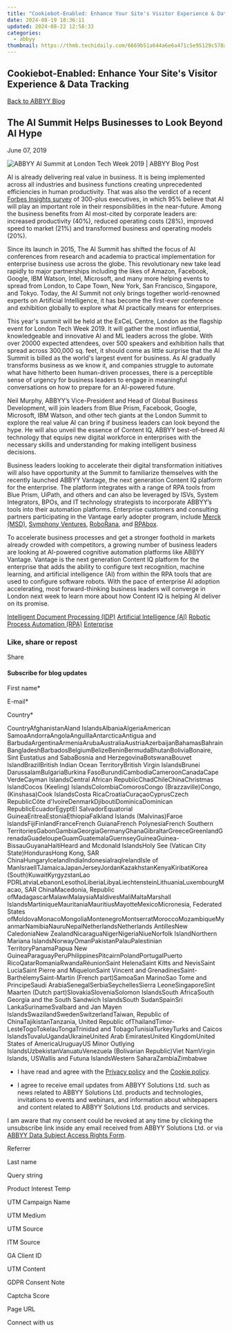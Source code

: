```yaml
---
title: "Cookiebot-Enabled: Enhance Your Site's Visitor Experience & Data Tracking"
date: 2024-08-19 18:36:11
updated: 2024-08-22 12:58:33
categories:
  - abbyy
thumbnail: https://thmb.techidaily.com/6669b51a644a6e6a471c5e95129c578aa098ea11ffbe838822c268118ff95e70.jpg
---
```


## Cookiebot-Enabled: Enhance Your Site's Visitor Experience & Data Tracking

[Back to ABBYY Blog](https://tools.techidaily.com/abbyy/products/)

## The AI Summit Helps Businesses to Look Beyond AI Hype

June 07, 2019

![ABBYY AI Summit at London Tech Week 2019 | ABBYY Blog Post](https://static5.abbyy.com/abbyycommedia/25363/10644_smm_blog_the-ai-summit-helps-businesses-to-look-beyond-ai-hype_blog.png) 

AI is already delivering real value in business. It is being implemented across all industries and business functions creating unprecedented efficiencies in human productivity. That was also the verdict of a recent [Forbes Insights survey](https://www.forbes.com/insights-intelai/ai-issue-1/) of 300-plus executives, in which 95% believe that AI will play an important role in their responsibilities in the near-future. Among the business benefits from AI most-cited by corporate leaders are: increased productivity (40%), reduced operating costs (28%), improved speed to market (21%) and transformed business and operating models (20%).

Since its launch in 2015, The AI Summit has shifted the focus of AI conferences from research and academia to practical implementation for enterprise business use across the globe. This revolutionary new take lead rapidly to major partnerships including the likes of Amazon, Facebook, Google, IBM Watson, Intel, Microsoft, and many more helping events to spread from London, to Cape Town, New York, San Francisco, Singapore, and Tokyo. Today, the AI Summit not only brings together world-renowned experts on Artificial Intelligence, it has become the first-ever conference and exhibition globally to explore what AI practically means for enterprises.

This year's summit will be held at the ExCeL Centre, London as the flagship event for London Tech Week 2019\. It will gather the most influential, knowledgeable and innovative AI and ML leaders across the globe. With over 20000 expected attendees, over 500 speakers and exhibition halls that spread across 300,000 sq. feet, it should come as little surprise that the AI Summit is billed as the world's largest event for business. As AI gradually transforms business as we know it, and companies struggle to automate what have hitherto been human-driven processes, there is a perceptible sense of urgency for business leaders to engage in meaningful conversations on how to prepare for an AI-powered future.

Neil Murphy, ABBYY’s Vice-President and Head of Global Business Development, will join leaders from Blue Prism, Facebook, Google, Microsoft, IBM Watson, and other tech giants at the London Summit to explore the real value AI can bring if business leaders can look beyond the hype. He will also unveil the essence of Content IQ, ABBYY best-of-breed AI technology that equips new digital workforce in enterprises with the necessary skills and understanding for making intelligent business decisions.

Business leaders looking to accelerate their digital transformation initiatives will also have opportunity at the Summit to familiarize themselves with the recently launched ABBYY Vantage, the next generation Content IQ platform for the enterprise. The platform integrates with a range of RPA tools from Blue Prism, UiPath, and others and can also be leveraged by ISVs, System Integrators, BPOs, and IT technology strategists to incorporate ABBYY’s tools into their automation platforms. Enterprise customers and consulting partners participating in the Vantage early adopter program, include [Merck (MSD)](https://www.merck.com/), [Symphony Ventures](https://www.symphonyhq.com/), [RoboRana](https://roborana.be/), and [RPAbox](https://www.rpabox.com/). 

To accelerate business processes and get a stronger foothold in markets already crowded with competitors, a growing number of business leaders are looking at AI-powered cognitive automation platforms like ABBYY Vantage. Vantage is the next generation Content IQ platform for the enterprise that adds the ability to configure text recognition, machine learning, and artificial intelligence (AI) from within the RPA tools that are used to configure software robots. With the pace of enterprise AI adoption accelerating, most forward-thinking business leaders will converge in London next week to learn more about how Content IQ is helping AI deliver on its promise.

[Intelligent Document Processing (IDP)](https://www.abbyy.com/blog/intelligent-document-processing-idp/ "Intelligent Document Processing (IDP)") [Artificial Intelligence (AI)](https://www.abbyy.com/blog/artificial-intelligence-ai/ "Artificial Intelligence (AI)") [Robotic Process Automation (RPA)](https://www.abbyy.com/blog/robotic-process-automation-rpa/ "Robotic Process Automation (RPA)") [Enterprise](https://tools.techidaily.com/abbyy/products/) 

### Like, share or repost

Share 

#### Subscribe for blog updates

First name\*

E-mail\*

Сountry\*

СountryAfghanistanAland IslandsAlbaniaAlgeriaAmerican SamoaAndorraAngolaAnguillaAntarcticaAntigua and BarbudaArgentinaArmeniaArubaAustraliaAustriaAzerbaijanBahamasBahrainBangladeshBarbadosBelgiumBelizeBeninBermudaBhutanBoliviaBonaire, Sint Eustatius and SabaBosnia and HerzegovinaBotswanaBouvet IslandBrazilBritish Indian Ocean TerritoryBritish Virgin IslandsBrunei DarussalamBulgariaBurkina FasoBurundiCambodiaCameroonCanadaCape VerdeCayman IslandsCentral African RepublicChadChileChinaChristmas IslandCocos (Keeling) IslandsColombiaComorosCongo (Brazzaville)Congo, (Kinshasa)Cook IslandsCosta RicaCroatiaCuraçaoCyprusCzech RepublicCôte d'IvoireDenmarkDjiboutiDominicaDominican RepublicEcuadorEgyptEl SalvadorEquatorial GuineaEritreaEstoniaEthiopiaFalkland Islands (Malvinas)Faroe IslandsFijiFinlandFranceFrench GuianaFrench PolynesiaFrench Southern TerritoriesGabonGambiaGeorgiaGermanyGhanaGibraltarGreeceGreenlandGrenadaGuadeloupeGuamGuatemalaGuernseyGuineaGuinea-BissauGuyanaHaitiHeard and Mcdonald IslandsHoly See (Vatican City State)HondurasHong Kong, SAR ChinaHungaryIcelandIndiaIndonesiaIraqIrelandIsle of ManIsraelITJamaicaJapanJerseyJordanKazakhstanKenyaKiribatiKorea (South)KuwaitKyrgyzstanLao PDRLatviaLebanonLesothoLiberiaLibyaLiechtensteinLithuaniaLuxembourgMacao, SAR ChinaMacedonia, Republic ofMadagascarMalawiMalaysiaMaldivesMaliMaltaMarshall IslandsMartiniqueMauritaniaMauritiusMayotteMexicoMicronesia, Federated States ofMoldovaMonacoMongoliaMontenegroMontserratMoroccoMozambiqueMyanmarNamibiaNauruNepalNetherlandsNetherlands AntillesNew CaledoniaNew ZealandNicaraguaNigerNigeriaNiueNorfolk IslandNorthern Mariana IslandsNorwayOmanPakistanPalauPalestinian TerritoryPanamaPapua New GuineaParaguayPeruPhilippinesPitcairnPolandPortugalPuerto RicoQatarRomaniaRwandaRéunionSaint HelenaSaint Kitts and NevisSaint LuciaSaint Pierre and MiquelonSaint Vincent and GrenadinesSaint-BarthélemySaint-Martin (French part)SamoaSan MarinoSao Tome and PrincipeSaudi ArabiaSenegalSerbiaSeychellesSierra LeoneSingaporeSint Maarten (Dutch part)SlovakiaSloveniaSolomon IslandsSouth AfricaSouth Georgia and the South Sandwich IslandsSouth SudanSpainSri LankaSurinameSvalbard and Jan Mayen IslandsSwazilandSwedenSwitzerlandTaiwan, Republic of ChinaTajikistanTanzania, United Republic ofThailandTimor-LesteTogoTokelauTongaTrinidad and TobagoTunisiaTurkeyTurks and Caicos IslandsTuvaluUgandaUkraineUnited Arab EmiratesUnited KingdomUnited States of AmericaUruguayUS Minor Outlying IslandsUzbekistanVanuatuVenezuela (Bolivarian Republic)Viet NamVirgin Islands, USWallis and Futuna IslandsWestern SaharaZambiaZimbabwe

* I have read and agree with the [Privacy policy](https://tools.techidaily.com/abbyy/products/) and the [Cookie policy](https://tools.techidaily.com/abbyy/products/).

* I agree to receive email updates from ABBYY Solutions Ltd. such as news related to ABBYY Solutions Ltd. products and technologies, invitations to events and webinars, and information about whitepapers and content related to ABBYY Solutions Ltd. products and services.  
    
I am aware that my consent could be revoked at any time by clicking the unsubscribe link inside any email received from ABBYY Solutions Ltd. or via [ABBYY Data Subject Access Rights Form](https://tools.techidaily.com/abbyy/products/).

Referrer

Last name

Query string

Product Interest Temp

UTM Campaign Name

UTM Medium

UTM Source

ITM Source

GA Client ID

UTM Content

GDPR Consent Note

Captcha Score

Page URL

Connect with us

<ins class="adsbygoogle"
     style="display:block"
     data-ad-format="autorelaxed"
     data-ad-client="ca-pub-7571918770474297"
     data-ad-slot="1223367746"></ins>



<ins class="adsbygoogle"
     style="display:block"
     data-ad-client="ca-pub-7571918770474297"
     data-ad-slot="8358498916"
     data-ad-format="auto"
     data-full-width-responsive="true"></ins>
